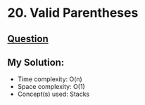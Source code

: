# 20. Valid Parentheses

## [Question](https://leetcode.com/problems/valid-parentheses/)

## My Solution:
* Time complexity: O(n)
* Space complexity: O(1)
* Concept(s) used: Stacks